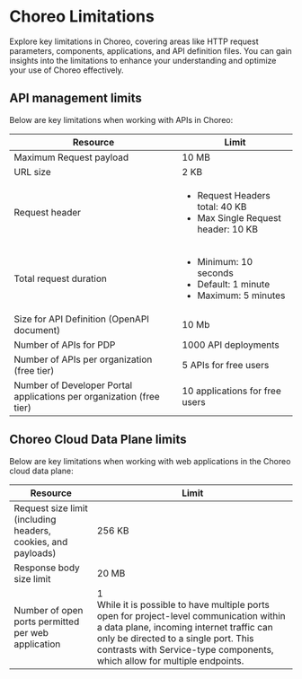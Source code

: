 # Choreo Limitations

Explore key limitations in Choreo, covering areas like HTTP request parameters, components, applications, and API definition files. You can gain insights into the limitations to enhance your understanding and optimize your use of Choreo effectively.

## API management limits

Below are key limitations when working with APIs in Choreo:

|Resource                             |  Limit                                                                                      |
|-------------------------------------|---------------------------------------------------------------------------------------------|
| Maximum Request payload             |  10 MB                                                                                       |
| URL size                            |  2 KB                                                                                         |
| Request header                      | <ul><li>Request Headers total: 40 KB</li><li>Max Single Request header: 10 KB</li></ul>       |
| Total request duration              | <ul><li>Minimum: 10 seconds</li><li>Default: 1 minute</li><li>Maximum: 5 minutes</li></ul>             |
| Size for API Definition (OpenAPI document)| 10 Mb                                                                                  |
| Number of APIs for PDP                 | 1000 API deployments                                                                     |
| Number of APIs per organization (free tier)                 | 5 APIs for free users                                                                    |
| Number of Developer Portal applications per organization (free tier)  | 10 applications for free users                                                          |


## Choreo Cloud Data Plane limits

Below are key limitations when working with web applications in the Choreo cloud data plane:

| Resource                            |  Limit                                                                                     |
|------------------------------------|---------------------------------------------------------------------------------------------|
| Request size limit (including headers, cookies, and payloads)   | 256 KB                                                          |
| Response body size limit                         | 20 MB |
| Number of open ports permitted per web application| 1 <br/> While it is possible to have multiple ports open for project-level communication within a data plane, incoming internet traffic can only be directed to a single port. This contrasts with Service-type components, which allow for multiple endpoints.|
